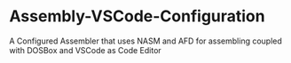 # Assembly-VSCode-Configuration
A Configured Assembler that uses NASM and AFD for assembling coupled with DOSBox and VSCode as Code Editor
